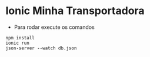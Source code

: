 # Ionic Minha Transportadora

* Para rodar execute os comandos

```
npm install
ionic run
json-server --watch db.json
```